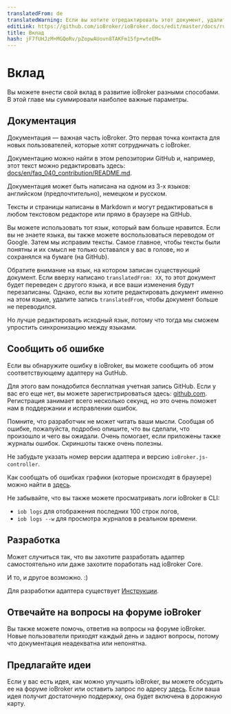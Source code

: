 ```yaml
---
translatedFrom: de
translatedWarning: Если вы хотите отредактировать этот документ, удалите поле «translationFrom», в противном случае этот документ будет снова автоматически переведен
editLink: https://github.com/ioBroker/ioBroker.docs/edit/master/docs/ru/faq/_040_contibution/README.md
title: Вклад
hash: jF7fUHJzM+MGQoRv/pZopwAUovn8TAKFm15fp+wteEM=
---
```

# Вклад
Вы можете внести свой вклад в развитие ioBroker разными способами.
В этой главе мы суммировали наиболее важные параметры.

## Документация
Документация — важная часть ioBroker. Это первая точка контакта для новых пользователей, которые хотят сотрудничать с ioBroker.

Документацию можно найти в этом репозитории GitHub и, например, этот текст можно редактировать здесь: [docs/en/faq_040_contribution/README.md](https://github.com/ioBroker/ioBroker.docs/blob/master/docs/de/faq/_040_contibution/README.md).

Документация может быть написана на одном из 3-х языков: английском (предпочтительно), немецком и русском.

Тексты и страницы написаны в Markdown и могут редактироваться в любом текстовом редакторе или прямо в браузере на GitHub.

Вы можете использовать тот язык, который вам больше нравится.
Если вы не знаете языка, вы также можете воспользоваться переводом от Google.
Затем мы исправим тексты. Самое главное, чтобы тексты были понятны и их смысл не только оставался у вас в голове, но и сохранялся на бумаге (на GitHub).

Обратите внимание на язык, на котором записан существующий документ. Если вверху написано `translatedFrom: XX`, то этот документ будет переведен с другого языка, и все ваши изменения будут перезаписаны.
Однако, если вы хотите редактировать документ именно на этом языке, удалите запись `translatedFrom`, чтобы документ больше не переводился.

Но лучше редактировать исходный язык, потому что тогда мы сможем упростить синхронизацию между языками.

## Сообщить об ошибке
Если вы обнаружите ошибку в ioBroker, вы можете сообщить об этом соответствующему адаптеру на GutHub.

Для этого вам понадобится бесплатная учетная запись GitHub. Если у вас его еще нет, вы можете зарегистрироваться здесь: [github.com](https://github.com).
Регистрация занимает всего несколько секунд, но это очень поможет нам в поддержании и исправлении ошибок.

Помните, что разработчик не может читать ваши мысли.
Сообщая об ошибке, пожалуйста, подробно опишите, что вы сделали, что произошло и чего вы ожидали.
Очень помогает, если приложены также журналы ошибок. Скриншоты также очень полезны.

Не забудьте указать номер версии адаптера и версию `ioBroker.js-controller`.

Как сообщать об ошибках графики (которые происходят в браузере) можно найти в [здесь](#fehlerindergrafischeoberflchemelden).

Не забывайте, что вы также можете просматривать логи ioBroker в CLI:

- `iob logs` для отображения последних 100 строк логов,
- `iob logs --w` для просмотра журналов в реальном времени.

## Разработка
Может случиться так, что вы захотите разработать адаптер самостоятельно или даже захотите поработать над ioBroker Core.

И то, и другое возможно. :)

Для разработки адаптера существует [Инструкции](../dev/adapterdev.md).

## Отвечайте на вопросы на форуме ioBroker
Вы также можете помочь, ответив на вопросы на форуме ioBroker.
Новые пользователи приходят каждый день и задают вопросы, потому что документация неадекватна или непонятна.

## Предлагайте идеи
Если у вас есть идея, как можно улучшить ioBroker, вы можете обсудить ее на форуме ioBroker или оставить запрос по адресу [здесь](https://github.com/ioBroker/AdapterRequests/issues?q=is%3Aissue+sort%3Areactions-%2B1-desc+is%3Aopen).
Если ваша идея получит достаточную поддержку, она будет включена в дорожную карту.